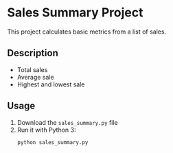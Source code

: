 # Sales Summary Project

This project calculates basic metrics from a list of sales.

## Description
- Total sales
- Average sale
- Highest and lowest sale

## Usage
1. Download the `sales_summary.py` file
2. Run it with Python 3:
   ```bash
   python sales_summary.py
